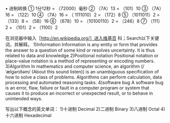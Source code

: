 • 进制转换
① 1分12秒 = （72000）毫秒
② （7A）13 = （101）10 
③ （7A）16 = （122）10 
④ （7A）16 = （ 1111010）2 = （172）8 
⑤ （1011011）2 = （133）8 = （5B）16 
⑥ （678）10 = （10100110）2 = （246）8 
⑦ （111）2 + （101）2 = （1100）2

在浏览器中输入［http://en.wikipedia.org/］进入维基百
科；Search以下关键词，并解释。
1)Information  Information is any entity or form that provides the answer to a question of some kind or resolves uncertainty. It is thus related to data and knowledge
2)Positional notation  Positional notation or place-value notation is a method of representing or encoding numbers. 
3)Algorithm  In mathematics and computer science, an algorithm (/ˈælɡərɪðəm/ (About this sound listen)) is an unambiguous specification of how to solve a class of problems. Algorithms can perform calculation, data processing and automated reasoning tasks.
4)software bug  A software bug is an error, flaw, failure or fault in a computer program or system that causes it to produce an incorrect or unexpected result, or to behave in unintended ways. 

写出以下概念的英文单词：
1)十进制  Decimal
2)二进制  Binary
3)八进制  Octal
4)十六进制  Hexadecimal
